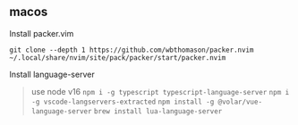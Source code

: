 ## macos 
Install packer.vim
```shell
git clone --depth 1 https://github.com/wbthomason/packer.nvim ~/.local/share/nvim/site/pack/packer/start/packer.nvim
```

Install language-server
> use node v16
``npm i -g typescript typescript-language-server``
``npm i -g vscode-langservers-extracted``
``npm install -g @volar/vue-language-server``
``brew install lua-language-server``
